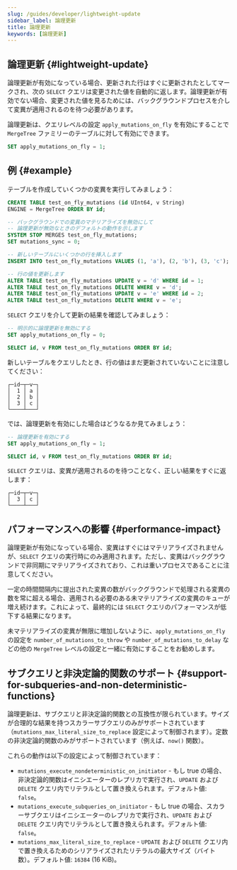 ```yaml
---
slug: /guides/developer/lightweight-update
sidebar_label: 論理更新
title: 論理更新
keywords: [論理更新]
---
```


## 論理更新 {#lightweight-update}

論理更新が有効になっている場合、更新された行はすぐに更新されたとしてマークされ、次の `SELECT` クエリは変更された値を自動的に返します。論理更新が有効でない場合、変更された値を見るためには、バックグラウンドプロセスを介して変異が適用されるのを待つ必要があります。

論理更新は、クエリレベルの設定 `apply_mutations_on_fly` を有効にすることで `MergeTree` ファミリーのテーブルに対して有効にできます。

```sql
SET apply_mutations_on_fly = 1;
```

## 例 {#example}

テーブルを作成していくつかの変異を実行してみましょう：
```sql
CREATE TABLE test_on_fly_mutations (id UInt64, v String)
ENGINE = MergeTree ORDER BY id;

-- バックグラウンドでの変異のマテリアライズを無効にして
-- 論理更新が無効なときのデフォルトの動作を示します
SYSTEM STOP MERGES test_on_fly_mutations;
SET mutations_sync = 0;

-- 新しいテーブルにいくつかの行を挿入します
INSERT INTO test_on_fly_mutations VALUES (1, 'a'), (2, 'b'), (3, 'c');

-- 行の値を更新します
ALTER TABLE test_on_fly_mutations UPDATE v = 'd' WHERE id = 1;
ALTER TABLE test_on_fly_mutations DELETE WHERE v = 'd';
ALTER TABLE test_on_fly_mutations UPDATE v = 'e' WHERE id = 2;
ALTER TABLE test_on_fly_mutations DELETE WHERE v = 'e';
```

`SELECT` クエリを介して更新の結果を確認してみましょう：
```sql
-- 明示的に論理更新を無効にする
SET apply_mutations_on_fly = 0;

SELECT id, v FROM test_on_fly_mutations ORDER BY id;
```

新しいテーブルをクエリしたとき、行の値はまだ更新されていないことに注意してください：

```response
┌─id─┬─v─┐
│  1 │ a │
│  2 │ b │
│  3 │ c │
└────┴───┘
```

では、論理更新を有効にした場合はどうなるか見てみましょう：

```sql
-- 論理更新を有効にする
SET apply_mutations_on_fly = 1;

SELECT id, v FROM test_on_fly_mutations ORDER BY id;
```

`SELECT` クエリは、変異が適用されるのを待つことなく、正しい結果をすぐに返します：

```response
┌─id─┬─v─┐
│  3 │ c │
└────┴───┘
```

## パフォーマンスへの影響 {#performance-impact}

論理更新が有効になっている場合、変異はすぐにはマテリアライズされませんが、`SELECT` クエリの実行時にのみ適用されます。ただし、変異はバックグラウンドで非同期にマテリアライズされており、これは重いプロセスであることに注意してください。

一定の時間間隔内に提出された変異の数がバックグラウンドで処理される変異の数を常に超える場合、適用される必要のある未マテリアライズの変異のキューが増え続けます。これによって、最終的には `SELECT` クエリのパフォーマンスが低下する結果になります。

未マテリアライズの変異が無限に増加しないように、`apply_mutations_on_fly` の設定を `number_of_mutations_to_throw` や `number_of_mutations_to_delay` などの他の `MergeTree` レベルの設定と一緒に有効にすることをお勧めします。

## サブクエリと非決定論的関数のサポート {#support-for-subqueries-and-non-deterministic-functions}

論理更新は、サブクエリと非決定論的関数との互換性が限られています。サイズが合理的な結果を持つスカラーサブクエリのみがサポートされています（`mutations_max_literal_size_to_replace` 設定によって制御されます）。定数の非決定論的関数のみがサポートされています（例えば、`now()` 関数）。

これらの動作は以下の設定によって制御されています：

- `mutations_execute_nondeterministic_on_initiator` - もし true の場合、非決定論的関数はイニシエーターのレプリカで実行され、`UPDATE` および `DELETE` クエリ内でリテラルとして置き換えられます。デフォルト値: `false`。
- `mutations_execute_subqueries_on_initiator` - もし true の場合、スカラーサブクエリはイニシエーターのレプリカで実行され、`UPDATE` および `DELETE` クエリ内でリテラルとして置き換えられます。デフォルト値: `false`。
- `mutations_max_literal_size_to_replace` - `UPDATE` および `DELETE` クエリ内で置き換えるためのシリアライズされたリテラルの最大サイズ（バイト数）。デフォルト値: `16384` (16 KiB)。
